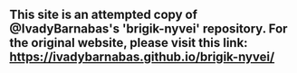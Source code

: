## This site is an attempted copy of @IvadyBarnabas's 'brigik-nyvei' repository. For the original website, please visit this link: https://ivadybarnabas.github.io/brigik-nyvei/
